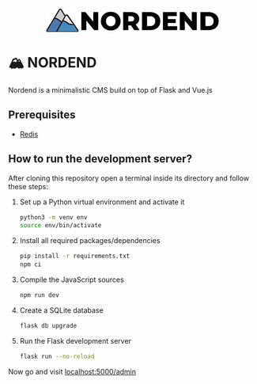 <div align="center">
    <img width="350" height="48" src="app/static/images/admin/logo_full.png">
</div>

# :mountain_snow: NORDEND

Nordend is a minimalistic CMS build on top of Flask and Vue.js

## Prerequisites

- [Redis](https://redis.io)

## How to run the development server?

After cloning this repository open a terminal inside its directory and
follow these steps:

1. Set up a Python virtual environment and activate it
    ```bash
    python3 -m venv env
    source env/bin/activate 
    ```

2. Install all required packages/dependencies
    ```bash
    pip install -r requirements.txt
    npm ci
    ```

3. Compile the JavaScript sources
    ```bash
    npm run dev
    ```

4. Create a SQLite database
    ```bash
    flask db upgrade
    ```

5. Run the Flask development server
    ```bash
    flask run --no-reload
    ```

Now go and visit [localhost:5000/admin](http://localhost:5000/admin)